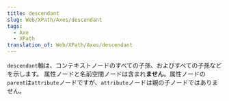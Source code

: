 ```yaml
---
title: descendant
slug: Web/XPath/Axes/descendant
tags:
  - Axe
  - XPath
translation_of: Web/XPath/Axes/descendant
---
```

`descendant`軸は、コンテキストノードのすべての子孫、およびすべての子孫などを示します。 属性ノードと名前空間ノードは含まれ**ません**。属性ノードの`parent`は`attribute`ノードですが、`attribute`ノードは親の子ノードではありません。
